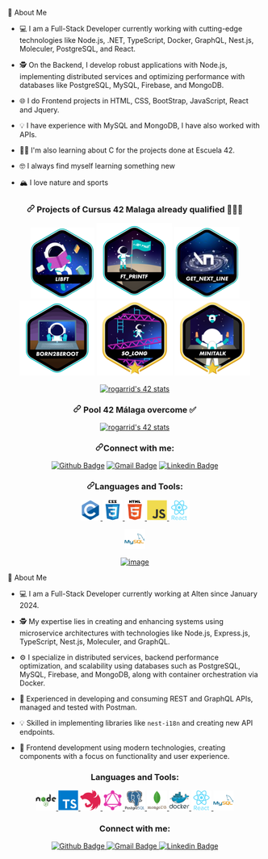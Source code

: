 
<p dir="auto"><g-emoji class="g-emoji" alias="raising_hand_woman" fallback-src="https://github.githubassets.com/images/icons/emoji/unicode/1f64b-2640.png">🙋</g-emoji> About Me</p>

<ul dir="auto">
 
<li>
<p dir="auto"><g-emoji class="g-emoji" alias="computer" fallback-src="https://github.githubassets.com/images/icons/emoji/unicode/1f4bb.png">💻</g-emoji> I am a Full-Stack Developer currently working with cutting-edge technologies like Node.js, .NET, TypeScript, Docker, GraphQL, Nest.js, Moleculer, PostgreSQL, and React.
</p>
</li>

<li>
<p dir="auto">  <g-emoji class="g-emoji" alias="detective" fallback-src="https://github.githubassets.com/images/icons/emoji/unicode/1f575.png">🕵️</g-emoji> On the Backend, I develop robust applications with Node.js, implementing distributed services and optimizing performance with databases like PostgreSQL, MySQL, Firebase, and MongoDB.

</p>
</li>
 
 <li>
<p dir="auto"><g-emoji class="g-emoji" alias="nerd_face" fallback-src="https://github.githubassets.com/images/icons/emoji/unicode/1f913.png">🌐</g-emoji> I do Frontend projects in HTML, CSS, BootStrap, JavaScript, React and Jquery.</p>
</li>
 
  <li>
<p dir="auto"><g-emoji class="g-emoji" alias="nerd_face" fallback-src="https://github.githubassets.com/images/icons/emoji/unicode/1f913.png">💡</g-emoji> I have experience with MySQL and MongoDB, I have also worked with APIs.</p>
</li>
 
 <li>
<p dir="auto"><g-emoji class="g-emoji" alias="nerd_face" fallback-src="https://github.githubassets.com/images/icons/emoji/unicode/1f913.png">👩‍💻</g-emoji> I'm also learning about C for the projects done at Escuela 42.</p>
</li>
 
 
<li>
<p dir="auto"><g-emoji class="g-emoji" alias="nerd_face" fallback-src="https://github.githubassets.com/images/icons/emoji/unicode/1f913.png">🤓</g-emoji> I always find myself learning something new</p>
</li>
 
<li>
<p dir="auto"><g-emoji class="g-emoji" alias="musical_note" fallback-src="https://github.githubassets.com/images/icons/emoji/unicode/1f3b5.png">🏔</g-emoji> I love nature and sports
</p>
</li>
 
</ul>
<h2 dir="auto"></h2>

<div align="center" dir="auto">  
<h3 dir="auto"><a id="user-content-42s-projects-already-graded" class="anchor" aria-hidden="true" href="#42s-projects-already-graded"><svg class="octicon octicon-link" viewBox="0 0 16 16" version="1.1" width="16" height="16" aria-hidden="true"><path fill-rule="evenodd" d="M7.775 3.275a.75.75 0 001.06 1.06l1.25-1.25a2 2 0 112.83 2.83l-2.5 2.5a2 2 0 01-2.83 0 .75.75 0 00-1.06 1.06 3.5 3.5 0 004.95 0l2.5-2.5a3.5 3.5 0 00-4.95-4.95l-1.25 1.25zm-4.69 9.64a2 2 0 010-2.83l2.5-2.5a2 2 0 012.83 0 .75.75 0 001.06-1.06 3.5 3.5 0 00-4.95 0l-2.5 2.5a3.5 3.5 0 004.95 4.95l1.25-1.25a.75.75 0 00-1.06-1.06l-1.25 1.25a2 2 0 01-2.83 0z"></path></svg></a>
Projects of Cursus 42 Malaga already qualified 👩🏻‍💻</h3>
<p dir="auto"><a href="https://github.com/Rogarrid/School_42_Malaga_Libft"><img src="https://github.com/Rogarrid/Image/blob/main/libft1.png" alt="" style="max-width: 100%;"></a>
<a href="https://github.com/Rogarrid/School_42_Malaga_Printf"><img src="https://github.com/Rogarrid/Image/blob/main/ft_printfe.png" alt="" style="max-width: 100%;"></a>
 <a href="https://github.com/Rogarrid/School_42_Malaga_Get_Next_Line"><img src="https://github.com/Rogarrid/Image/blob/main/gnl.png" alt="" style="max-width: 100%;"></a>
  <a href="https://github.com/Rogarrid/School_42_Malaga_Born_to_Be_Root"><img src="https://github.com/Rogarrid/Image/blob/main/born2beroote.png" alt="" style="max-width: 100%;"></a>
 <a href="https://github.com/Rogarrid/Image/blob/main/so_longm.png"><img src="https://github.com/Rogarrid/Image/blob/main/so_longm.png" alt="" style="max-width: 100%;"></a>
  <a href="https://github.com/Rogarrid/Image/blob/main/minitalkm.png"><img src="https://github.com/Rogarrid/Image/blob/main/minitalkm.png" alt="" style="max-width: 100%;"></a>
 </div>

<div align="center" dir="auto"> 
<p dir="auto"><a href="https://github.com/JaeSeoKim/badge42"><img src="https://badge42.vercel.app/api/v2/cl9zq62ta01120fl8qpby1zyb/stats?cursusId=21&coalitionId=276" alt="rogarrid's 42 stats" /></a></p>



  
 <h3 dir="auto"><a id="user-content-42s-projects-already-graded" class="anchor" aria-hidden="true" href="#42s-projects-already-graded"><svg class="octicon octicon-link" viewBox="0 0 16 16" version="1.1" width="16" height="16" aria-hidden="true"><path fill-rule="evenodd" d="M7.775 3.275a.75.75 0 001.06 1.06l1.25-1.25a2 2 0 112.83 2.83l-2.5 2.5a2 2 0 01-2.83 0 .75.75 0 00-1.06 1.06 3.5 3.5 0 004.95 0l2.5-2.5a3.5 3.5 0 00-4.95-4.95l-1.25 1.25zm-4.69 9.64a2 2 0 010-2.83l2.5-2.5a2 2 0 012.83 0 .75.75 0 001.06-1.06 3.5 3.5 0 00-4.95 0l-2.5 2.5a3.5 3.5 0 004.95 4.95l1.25-1.25a.75.75 0 00-1.06-1.06l-1.25 1.25a2 2 0 01-2.83 0z"></path></svg></a>
 Pool 42 Málaga overcome ✅ </h3>
 <a href="https://github.com/JaeSeoKim/badge42"><img src="https://badge42.vercel.app/api/v2/cl9zq62ta01120fl8qpby1zyb/stats?cursusId=9&coalitionId=215" alt="rogarrid's 42 stats" /></a>
 
 <h3 align="center" dir="auto"><a id="user-content-connect-with-me" class="anchor" aria-hidden="true" href="#connect-with-me"><svg class="octicon octicon-link" viewBox="0 0 16 16" version="1.1" width="16" height="16" aria-hidden="true"><path fill-rule="evenodd" d="M7.775 3.275a.75.75 0 001.06 1.06l1.25-1.25a2 2 0 112.83 2.83l-2.5 2.5a2 2 0 01-2.83 0 .75.75 0 00-1.06 1.06 3.5 3.5 0 004.95 0l2.5-2.5a3.5 3.5 0 00-4.95-4.95l-1.25 1.25zm-4.69 9.64a2 2 0 010-2.83l2.5-2.5a2 2 0 012.83 0 .75.75 0 001.06-1.06 3.5 3.5 0 00-4.95 0l-2.5 2.5a3.5 3.5 0 004.95 4.95l1.25-1.25a.75.75 0 00-1.06-1.06l-1.25 1.25a2 2 0 01-2.83 0z"></path></svg></a>Connect with me:</h3>
<p dir="auto"><a href="https://github.com/Rogarrid"><img src="https://camo.githubusercontent.com/b49808a9e45b45e4b83c924958fd7908759f63126a7b06d364258d8f18eaa8f0/68747470733a2f2f696d672e736869656c64732e696f2f62616467652f2d4769746875622d3030303f7374796c653d666c61742d737175617265266c6f676f3d476974687562266c6f676f436f6c6f723d7768697465266c696e6b3d68747470733a2f2f6769746875622e636f6d2f6e616e64616a6661" alt="Github Badge" data-canonical-src="https://img.shields.io/badge/-Github-000?style=flat-square&amp;logo=Github&amp;logoColor=white&amp;link=https://github.com/Rogarrid" style="max-width: 100%;"></a>
<a href="mailto:rocio.gf.12@gmail.com"><img src="https://camo.githubusercontent.com/ff05e1fe3f48aca78f4126644e460a1af36b4a9777c06aa325bb63cb5b5a1879/68747470733a2f2f696d672e736869656c64732e696f2f62616467652f2d476d61696c2d6331343433383f7374796c653d666c61742d737175617265266c6f676f3d476d61696c266c6f676f436f6c6f723d7768697465266c696e6b3d6d61696c746f3a6e616e64612e6a666140676d61696c2e636f6d" alt="Gmail Badge" data-canonical-src="https://img.shields.io/badge/-Gmail-c14438?style=flat-square&amp;logo=Gmail&amp;logoColor=white&amp;link=mailto:rocio.gf.12@gmail.com" style="max-width: 100%;"></a>
<a href="https://www.linkedin.com/in/rocio-garrido-fernandez/" rel="nofollow"><img src="https://camo.githubusercontent.com/fbbde63162513484b27f50cec04ed6a1cd848fa673a9f3962fa89bdd04c51aa1/68747470733a2f2f696d672e736869656c64732e696f2f62616467652f2d4c696e6b6564496e2d626c75653f7374796c653d666c61742d737175617265266c6f676f3d4c696e6b6564696e266c6f676f436f6c6f723d7768697465266c696e6b3d68747470733a2f2f7777772e6c696e6b6564696e2e636f6d2f696e2f6a6573736963612d6665726e616e64612d616c7665732d6d6172717565732d3130363635313230352f2f" alt="Linkedin Badge" data-canonical-src="https://img.shields.io/badge/-LinkedIn-blue?style=flat-square&amp;logo=Linkedin&amp;logoColor=white&amp;link=https://www.linkedin.com/in/rocio-garrido-fernandez/" style="max-width: 100%;"></a><br></p>
  <a href="https://github.com/Rogarrid">
 
 <h3 align="center" dir="auto"><a></a><a id="user-content-languages-and-tools" class="anchor" aria-hidden="true" href="#languages-and-tools"><svg class="octicon octicon-link" viewBox="0 0 16 16" version="1.1" width="16" height="16" aria-hidden="true"><path fill-rule="evenodd" d="M7.775 3.275a.75.75 0 001.06 1.06l1.25-1.25a2 2 0 112.83 2.83l-2.5 2.5a2 2 0 01-2.83 0 .75.75 0 00-1.06 1.06 3.5 3.5 0 004.95 0l2.5-2.5a3.5 3.5 0 00-4.95-4.95l-1.25 1.25zm-4.69 9.64a2 2 0 010-2.83l2.5-2.5a2 2 0 012.83 0 .75.75 0 001.06-1.06 3.5 3.5 0 00-4.95 0l-2.5 2.5a3.5 3.5 0 004.95 4.95l1.25-1.25a.75.75 0 00-1.06-1.06l-1.25 1.25a2 2 0 01-2.83 0z"></path></svg></a>Languages and Tools:</h3>
<p align="center" dir="auto"> <a href="https://www.cprogramming.com/" rel="nofollow"> <img src="https://raw.githubusercontent.com/devicons/devicon/master/icons/c/c-original.svg" alt="c" width="40" height="40" style="max-width: 100%;"> </a>  
  <a href="https://www.w3schools.com/css/" rel="nofollow"> <img src="https://raw.githubusercontent.com/devicons/devicon/master/icons/css3/css3-original-wordmark.svg" alt="css3" width="40" height="40" style="max-width: 100%;"> </a> 
  <a href="https://www.w3.org/html/" rel="nofollow"> <img src="https://raw.githubusercontent.com/devicons/devicon/master/icons/html5/html5-original-wordmark.svg" alt="html5" width="40" height="40" style="max-width: 100%;"> </a>
  <a href="https://developer.mozilla.org/en-US/docs/Web/JavaScript" rel="nofollow"> <img src="https://raw.githubusercontent.com/devicons/devicon/master/icons/javascript/javascript-original.svg" alt="javascript" width="40" height="40" style="max-width: 100%;"> </a>
<a href="https://reactjs.org/" rel="nofollow">
    <img src="https://raw.githubusercontent.com/devicons/devicon/master/icons/react/react-original-wordmark.svg" alt="react" width="40" height="40" style="max-width: 100%;">
 </a></p>
 <a href="https://www.mysql.com/" rel="nofollow"> <img src="https://raw.githubusercontent.com/devicons/devicon/master/icons/mysql/mysql-original-wordmark.svg" alt="mysql" width="40" height="40" style="max-width: 100%;"> </a>
   <p dir="auto"><a target="_blank" rel="noopener noreferrer nofollow" href="https://camo.githubusercontent.com/aca8077e4bfa77bc5469b4691a9f649a1e22ea5a3271f82bb09dbc7cff80bf4c/68747470733a2f2f696d672e736869656c64732e696f2f62616467652f5368656c6c5f5363726970742d3132313031313f7374796c653d666f722d7468652d6261646765266c6f676f3d676e752d62617368266c6f676f436f6c6f723d7768697465"><img src="https://camo.githubusercontent.com/aca8077e4bfa77bc5469b4691a9f649a1e22ea5a3271f82bb09dbc7cff80bf4c/68747470733a2f2f696d672e736869656c64732e696f2f62616467652f5368656c6c5f5363726970742d3132313031313f7374796c653d666f722d7468652d6261646765266c6f676f3d676e752d62617368266c6f676f436f6c6f723d7768697465" alt="image" data-canonical-src="https://img.shields.io/badge/Shell_Script-121011?style=for-the-badge&amp;logo=gnu-bash&amp;logoColor=white" style="max-width: 100%;"></a></p>
  </div>

  <p dir="auto"><g-emoji class="g-emoji" alias="raising_hand_woman" fallback-src="https://github.githubassets.com/images/icons/emoji/unicode/1f64b-2640.png">🙋</g-emoji> About Me</p>

<ul dir="auto">
  <li>
    <p dir="auto"><g-emoji class="g-emoji" alias="computer" fallback-src="https://github.githubassets.com/images/icons/emoji/unicode/1f4bb.png">💻</g-emoji> I am a Full-Stack Developer currently working at Alten since January 2024.</p>
  </li>
  <li>
    <p dir="auto"><g-emoji class="g-emoji" alias="detective" fallback-src="https://github.githubassets.com/images/icons/emoji/unicode/1f575.png">🕵️</g-emoji> My expertise lies in creating and enhancing systems using microservice architectures with technologies like Node.js, Express.js, TypeScript, Nest.js, Moleculer, and GraphQL.</p>
  </li>
  <li>
    <p dir="auto"><g-emoji class="g-emoji" alias="gear" fallback-src="https://github.githubassets.com/images/icons/emoji/unicode/2699.png">⚙️</g-emoji> I specialize in distributed services, backend performance optimization, and scalability using databases such as PostgreSQL, MySQL, Firebase, and MongoDB, along with container orchestration via Docker.</p>
  </li>
  <li>
    <p dir="auto"><g-emoji class="g-emoji" alias="electric_plug" fallback-src="https://github.githubassets.com/images/icons/emoji/unicode/1f50c.png">🔌</g-emoji> Experienced in developing and consuming REST and GraphQL APIs, managed and tested with Postman.</p>
  </li>
  <li>
    <p dir="auto"><g-emoji class="g-emoji" alias="bulb" fallback-src="https://github.githubassets.com/images/icons/emoji/unicode/1f4a1.png">💡</g-emoji> Skilled in implementing libraries like <code>nest-i18n</code> and creating new API endpoints.</p>
  </li>
  <li>
    <p dir="auto"><g-emoji class="g-emoji" alias="art" fallback-src="https://github.githubassets.com/images/icons/emoji/unicode/1f3a8.png">🎨</g-emoji> Frontend development using modern technologies, creating components with a focus on functionality and user experience.</p>
  </li>
</ul>

<h3 align="center" dir="auto">Languages and Tools:</h3>
<p align="center" dir="auto"> 
  <a href="https://nodejs.org/" rel="nofollow"> <img src="https://raw.githubusercontent.com/devicons/devicon/master/icons/nodejs/nodejs-original-wordmark.svg" alt="Node.js" width="40" height="40" style="max-width: 100%;"> </a>
  <a href="https://www.typescriptlang.org/" rel="nofollow"> <img src="https://raw.githubusercontent.com/devicons/devicon/master/icons/typescript/typescript-original.svg" alt="TypeScript" width="40" height="40" style="max-width: 100%;"> </a>
  <a href="https://nestjs.com/" rel="nofollow"> <img src="https://raw.githubusercontent.com/devicons/devicon/master/icons/nestjs/nestjs-plain.svg" alt="Nest.js" width="40" height="40" style="max-width: 100%;"> </a>
  <a href="https://graphql.org/" rel="nofollow"> <img src="https://raw.githubusercontent.com/devicons/devicon/master/icons/graphql/graphql-plain.svg" alt="GraphQL" width="40" height="40" style="max-width: 100%;"> </a>
  <a href="https://www.postgresql.org/" rel="nofollow"> <img src="https://raw.githubusercontent.com/devicons/devicon/master/icons/postgresql/postgresql-original-wordmark.svg" alt="PostgreSQL" width="40" height="40" style="max-width: 100%;"> </a>
  <a href="https://www.mongodb.com/" rel="nofollow"> <img src="https://raw.githubusercontent.com/devicons/devicon/master/icons/mongodb/mongodb-original-wordmark.svg" alt="MongoDB" width="40" height="40" style="max-width: 100%;"> </a>
  <a href="https://www.docker.com/" rel="nofollow"> <img src="https://raw.githubusercontent.com/devicons/devicon/master/icons/docker/docker-original-wordmark.svg" alt="Docker" width="40" height="40" style="max-width: 100%;"> </a>
  <a href="https://reactjs.org/" rel="nofollow"> <img src="https://raw.githubusercontent.com/devicons/devicon/master/icons/react/react-original-wordmark.svg" alt="React" width="40" height="40" style="max-width: 100%;"> </a>
  <a href="https://www.mysql.com/" rel="nofollow"> <img src="https://raw.githubusercontent.com/devicons/devicon/master/icons/mysql/mysql-original-wordmark.svg" alt="MySQL" width="40" height="40" style="max-width: 100%;"> </a>
</p>

<h3 align="center" dir="auto">Connect with me:</h3>
<p align="center" dir="auto">
  <a href="https://github.com/Rogarrid" rel="nofollow"> <img src="https://img.shields.io/badge/-Github-000?style=flat-square&logo=Github&logoColor=white&link=https://github.com/Rogarrid" alt="Github Badge"> </a>
  <a href="mailto:rocio.gf.12@gmail.com" rel="nofollow"> <img src="https://img.shields.io/badge/-Gmail-c14438?style=flat-square&logo=Gmail&logoColor=white&link=mailto:rocio.gf.12@gmail.com" alt="Gmail Badge"> </a>
  <a href="https://www.linkedin.com/in/rocio-garrido-fernandez/" rel="nofollow"> <img src="https://img.shields.io/badge/-LinkedIn-blue?style=flat-square&logo=Linkedin&logoColor=white&link=https://www.linkedin.com/in/rocio-garrido-fernandez/" alt="Linkedin Badge"> </a>
</p>

